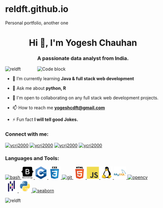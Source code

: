 # reldft.github.io
Personal portfolio, another one
<!-- Primary Meta Tags -->
<head>
  <title>RELDFT Personal Portfolio </title>
  <meta name="title" content="RELDFT Personal Portfolio" />
  <meta name="description" content="Yogesh Chauhan portfolio" />

  <!-- Open Graph / Facebook -->
  <meta property="og:type" content="website" />
  <meta property="og:url" content="https://RELDFT.github.io/" />
  <meta property="og:title" content="RELDFT Personal Portfolio" />
  <meta property="og:description" content="Yogesh Chauhan portfolio" />
  <meta property="og:image" content="https://metatags.io/images/meta-tags.png" />

  <!-- Twitter -->
  <meta property="twitter:card" content="summary_large_image" />
  <meta property="twitter:url" content="https://RELDFT.github.io/" />
  <meta property="twitter:title" content="RELDFT Personal Portfolio" />
  <meta property="twitter:description" content="Yogesh Chauhan portfolio" />
  <meta property="twitter:image" content="https://metatags.io/images/meta-tags.png" />
</head>
<body>
  <h1 align="center">Hi 👋, I'm Yogesh Chauhan</h1>
  <h3 align="center">A passionate data analyst from India.</h3>
  <img alt="Code block" align="right" width=400     src="https://upload.wikimedia.org/wikipedia/commons/e/e0/Forgotten_edits_in_copypaste_programming.gif">
  
  <p align="left"> 
    <img src="https://komarev.com/ghpvc/?username=reldft&label=Profile%20views&color=0e75b6&style=flat" alt="reldft" />   
  </p>

- 🌱 I’m currently learning **Java & full stack web development**

- 💬 Ask me about **python, R**

- 🤝  I'm open to collaborating on any full stack web development projects.

- 📫 How to reach me **yogeshcdft@gmail.com**

- ⚡ Fun fact **I will tell good Jokes.**
<h3 align="left">Connect with me:</h3>
<p align="left">
<a href="https://codepen.io/ycrj2000" target="blank"><img align="center" src="https://raw.githubusercontent.com/rahuldkjain/github-profile-readme-generator/master/src/images/icons/Social/codepen.svg" alt="ycrj2000" height="30" width="40" /></a>
<a href="https://twitter.com/ycrj2000" target="blank"><img align="center" src="https://raw.githubusercontent.com/rahuldkjain/github-profile-readme-generator/master/src/images/icons/Social/twitter.svg" alt="ycrj2000" height="30" width="40" /></a>
<a href="https://instagram.com/ycrj2000" target="blank"><img align="center" src="https://raw.githubusercontent.com/rahuldkjain/github-profile-readme-generator/master/src/images/icons/Social/instagram.svg" alt="ycrj2000" height="30" width="40" /></a>
<a href="https://www.leetcode.com/ycrj2000" target="blank"><img align="center" src="https://raw.githubusercontent.com/rahuldkjain/github-profile-readme-generator/master/src/images/icons/Social/leet-code.svg" alt="ycrj2000" height="30" width="40" /></a>
</p>

<h3 align="left">Languages and Tools:</h3>
<p align="left"> <a href="https://www.gnu.org/software/bash/" target="_blank" rel="noreferrer"> <img src="https://www.vectorlogo.zone/logos/gnu_bash/gnu_bash-icon.svg" alt="bash" width="40" height="40"/> </a> <a href="https://getbootstrap.com" target="_blank" rel="noreferrer"> <img src="https://raw.githubusercontent.com/devicons/devicon/master/icons/bootstrap/bootstrap-plain-wordmark.svg" alt="bootstrap" width="40" height="40"/> </a> <a href="https://www.w3schools.com/cpp/" target="_blank" rel="noreferrer"> <img src="https://raw.githubusercontent.com/devicons/devicon/master/icons/cplusplus/cplusplus-original.svg" alt="cplusplus" width="40" height="40"/> </a> <a href="https://www.w3schools.com/css/" target="_blank" rel="noreferrer"> <img src="https://raw.githubusercontent.com/devicons/devicon/master/icons/css3/css3-original-wordmark.svg" alt="css3" width="40" height="40"/> </a> <a href="https://git-scm.com/" target="_blank" rel="noreferrer"> <img src="https://www.vectorlogo.zone/logos/git-scm/git-scm-icon.svg" alt="git" width="40" height="40"/> </a> <a href="https://www.w3.org/html/" target="_blank" rel="noreferrer"> <img src="https://raw.githubusercontent.com/devicons/devicon/master/icons/html5/html5-original-wordmark.svg" alt="html5" width="40" height="40"/> </a> <a href="https://developer.mozilla.org/en-US/docs/Web/JavaScript" target="_blank" rel="noreferrer"> <img src="https://raw.githubusercontent.com/devicons/devicon/master/icons/javascript/javascript-original.svg" alt="javascript" width="40" height="40"/> </a> <a href="https://www.linux.org/" target="_blank" rel="noreferrer"> <img src="https://raw.githubusercontent.com/devicons/devicon/master/icons/linux/linux-original.svg" alt="linux" width="40" height="40"/> </a> <a href="https://www.mysql.com/" target="_blank" rel="noreferrer"> <img src="https://raw.githubusercontent.com/devicons/devicon/master/icons/mysql/mysql-original-wordmark.svg" alt="mysql" width="40" height="40"/> </a> <a href="https://opencv.org/" target="_blank" rel="noreferrer"> <img src="https://www.vectorlogo.zone/logos/opencv/opencv-icon.svg" alt="opencv" width="40" height="40"/> </a> <a href="https://pandas.pydata.org/" target="_blank" rel="noreferrer"> <img src="https://raw.githubusercontent.com/devicons/devicon/2ae2a900d2f041da66e950e4d48052658d850630/icons/pandas/pandas-original.svg" alt="pandas" width="40" height="40"/> </a> <a href="https://www.python.org" target="_blank" rel="noreferrer"> <img src="https://raw.githubusercontent.com/devicons/devicon/master/icons/python/python-original.svg" alt="python" width="40" height="40"/> </a> <a href="https://seaborn.pydata.org/" target="_blank" rel="noreferrer"> <img src="https://seaborn.pydata.org/_images/logo-mark-lightbg.svg" alt="seaborn" width="40" height="40"/> </a> </p>

<p><img align="center" src="https://github-readme-stats.vercel.app/api/top-langs?username=reldft&show_icons=true&locale=en&layout=compact" alt="reldft" /></p>

</body>
